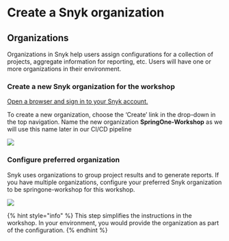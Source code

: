 # Create a Snyk organization

## Organizations

Organizations in Snyk help users assign configurations for a collection of projects, aggregate information for reporting, etc. Users will have one or more organizations in their environment.

### Create a new Snyk organization for the workshop

[Open a browser and sign in to your Snyk account.](https://app.snyk.io)

To create a new organization, choose the ‘Create’ link in the drop-down in the top navigation. Name the new organization **SpringOne-Workshop** as we will use this name later in our CI/CD pipeline

![](https://partner-workshop-assets.s3.us-east-2.amazonaws.com/add\_org\_snyk\_ui.png)

### Configure preferred organization

Snyk uses organizations to group project results and to generate reports. If you have multiple organizations, configure your preferred Snyk organization to be springone-workshop for this workshop.

![](https://partner-workshop-assets.s3.us-east-2.amazonaws.com/preferred\_org.png)

{% hint style="info" %}
This step simplifies the instructions in the workshop. In your environment, you would provide the organization as part of the configuration.
{% endhint %}
